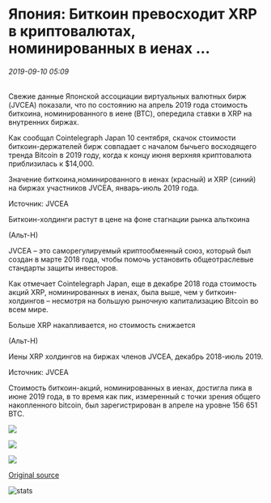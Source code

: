 # Япония: Биткоин превосходит XRP в криптовалютах, номинированных в иенах ...

###### 2019-09-10 05:09

Свежие данные Японской ассоциации виртуальных валютных бирж (JVCEA) показали, что по состоянию на апрель 2019 года стоимость биткоина, номинированного в иене (BTC), опередила ставки в XRP на внутренних биржах.

Как сообщал Cointelegraph Japan 10 сентября, скачок стоимости биткоин-держателей бирж совпадает с началом бычьего восходящего тренда Bitcoin в 2019 году, когда к концу июня верхняя криптовалюта приблизилась к $14,000.

Значение биткоина,номинированного в иенах (красный) и XRP (синий) на биржах участников JVCEA, январь-июль 2019 года.

Источник: JVCEA

Биткоин-холдинги растут в цене на фоне стагнации рынка альткоина

(Альт-Н)

JVCEA – это саморегулируемый криптообменный союз, который был создан в марте 2018 года, чтобы помочь установить общеотраслевые стандарты защиты инвесторов.

Как отмечает Cointelegraph Japan, еще в декабре 2018 года стоимость акций XRP, номинированных в иенах, была выше, чем у биткоин-холдингов – несмотря на большую рыночную капитализацию Bitcoin во всем мире.

Больше XRP накапливается, но стоимость снижается

(Альт-Н)

Иены XRP холдингов на биржах членов JVCEA, декабрь 2018-июль 2019.

Источник: JVCEA

Стоимость биткоин-акций, номинированных в иенах, достигла пика в июне 2019 года, в то время как пик, измеренный с точки зрения общего накопленного bitcoin, был зарегистрирован в апреле на уровне 156 651 BTC.

![](https://s3.cointelegraph.com/storage/uploads/view/278a19e4b76068df014d03b5c999b339.png)

![](https://s3.cointelegraph.com/storage/uploads/view/55909c751c96e794a095ef75cc475789.png)

![](https://s3.cointelegraph.com/storage/uploads/view/58918b28e1ff88f9c9d19a952cedfdec.png)

[Original source](https://cointelegraph.com/news/japan-bitcoin-surpasses-xrp-in-yen-denominated-crypto-holdings)

![stats](https://c.statcounter.com/11760860/0/a89fa40b/1/ "stats")